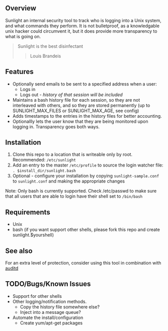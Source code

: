## Overview
Sunlight an internal security tool to track who is logging into a Unix system, and what commands they perform. It is not bulletproof, as a knowledgable unix hacker could circumvent it, but it does provide more transparency to what is going on.

> Sunlight is the best disinfectant
> > Louis Brandeis


## Features
* Optionally send emails to be sent to a specified address when a user:
    * Logs in
    * Logs out - *history of that session will be included*
* Maintains a bash history file for each session, so they are not interleaved with others, and so they are stored permanently (up to SUNLIGHT_MAX_FILES or SUNLIGHT_MAX_AGE, see config)
* Adds timestamps to the entries in the history files for better accounting.
* Optionallly lets the user know that they are being monitored upon logging in. Transparency goes both ways.
    

## Installation
1. Clone this repo to a location that is writeable only by root. Recommended: `/etc/sunlight`
2. Add an entry to the master `/etc/profile` to source the login watcher file:
    `. $install_dir/sunlight.bash`
3. Optional - configure your installation by copying `sunlight-sample.conf` to `sunlight.conf` and making the appropriate changes

Note: Only bash is currently supported. Check /etc/passwd to make sure that all users that are able to login have their shell set to `/bin/bash`


## Requirements
* Unix
* bash (if you want support other shells, please fork this repo and create sunlight.$yourshell)


## See also
For an extra level of protection, consider using this tool in combination with [auditd](http://www.cyberciti.biz/tips/linux-audit-files-to-see-who-made-changes-to-a-file.html)


## TODO/Bugs/Known Issues
* Support for other shells
* Other logging/notification methods.
    * Copy the history file somewhere else?
    * Inject into a message queue?
* Automate the install/configuration
    * Create yum/apt-get packages
